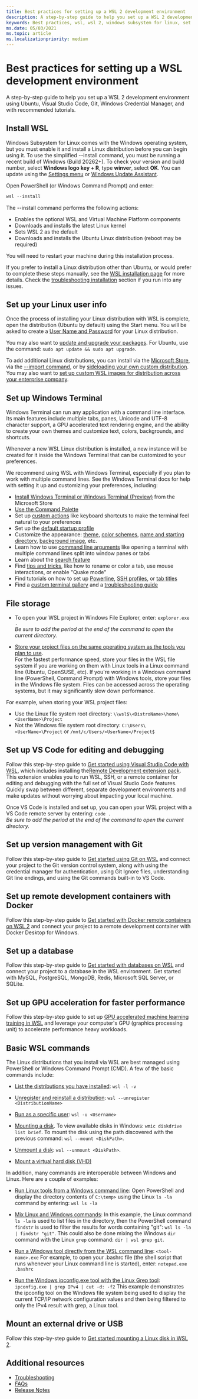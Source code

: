 ```yaml
---
title: Best practices for setting up a WSL 2 development environment
description: A step-by-step guide to help you set up a WSL 2 development environment using Ubuntu, Visual Studio Code, Git, Windows Credential Manager, and with recommended tutorials.
keywords: Best practices, wsl, wsl 2, windows subsystem for linux, set up your dev environment with wsl 2, development environment, set up wsl 2
ms.date: 05/03/2021
ms.topic: article
ms.localizationpriority: medium
---
```


# Best practices for setting up a WSL development environment

A step-by-step guide to help you set up a WSL 2 development environment using Ubuntu, Visual Studio Code, Git, Windows Credential Manager, and with recommended tutorials.

## Install WSL

Windows Subsystem for Linux comes with the Windows operating system, but you must enable it and install a Linux distribution before you can begin using it. To use the simplified --install command, you must be running a recent build of Windows (Build 20262+). To check your version and build number, select **Windows logo key + R**, type **winver**, select **OK**. You can update using the [Settings menu](ms-settings:windowsupdate) or [Windows Update Assistant](https://www.microsoft.com/software-download/).

Open PowerShell (or Windows Command Prompt) and enter:

```powershell
wsl --install
```

The --install command performs the following actions:

- Enables the optional WSL and Virtual Machine Platform components
- Downloads and installs the latest Linux kernel
- Sets WSL 2 as the default
- Downloads and installs the Ubuntu Linux distribution (reboot may be required)

You will need to restart your machine during this installation process.

If you prefer to install a Linux distribution other than Ubuntu, or would prefer to complete these steps manually, see the [WSL installation page](./install-win10.md) for more details. Check the [troubleshooting installation](../install-win10.md#install-windows-terminal-optional) section if you run into any issues.

## Set up your Linux user info

Once the process of installing your Linux distribution with WSL is complete, open the distribution (Ubuntu by default) using the Start menu. You will be asked to create a [User Name and Password](../user-support.md) for your Linux distribution.

You may also want to [update and upgrade your packages](../user-support.md#update-and-upgrade-packages). For Ubuntu, use the command: `sudo apt update && sudo apt upgrade`.

To add additional Linux distributions, you can install via the [Microsoft Store](https://aka.ms/wslstore), via the [--import command](../use-custom-distro.md), or by [sideloading your own custom distribution](../build-custom-distro.md). You may also want to [set up custom WSL images for distribution across your enterprise company](../enterprise.md).

## Set up Windows Terminal

Windows Terminal can run any application with a command line interface. Its main features include multiple tabs, panes, Unicode and UTF-8 character support, a GPU accelerated text rendering engine, and the ability to create your own themes and customize text, colors, backgrounds, and shortcuts.

Whenever a new WSL Linux distribution is installed, a new instance will be created for it inside the Windows Terminal that can be customized to your preferences.

We recommend using WSL with Windows Terminal, especially if you plan to work with multiple command lines. See the Windows Terminal docs for help with setting it up and customizing your preferences, including:

- [Install Windows Terminal or Windows Terminal (Preview)](/windows/terminal/get-started) from the Microsoft Store
- [Use the Command Palette](/windows/terminal/get-started#invoke-the-command-palette)
- Set up [custom actions](/windows/terminal/#custom-actions) like keyboard shortcuts to make the terminal feel natural to your preferences
- Set up the [default startup profile](/windows/terminal/customize-settings/startup)
- Customize the appearance: [theme](/windows/terminal/customize-settings/appearance#theme), [color schemes](/windows/terminal/customize-settings/color-schemes), [name and starting directory](/windows/terminal/customize-settings/profile-general), [background image](/windows/terminal/customize-settings/profile-appearance#background-image), etc.
- Learn how to use [command line arguments](/windows/terminal/command-line-arguments?tabs=windows) like opening a terminal with multiple command lines split into window panes or tabs
- Learn about the [search feature](/windows/terminal/search)
- Find [tips and tricks](/windows/terminal/tips-and-tricks), like how to rename or color a tab, use mouse interactions, or enable "Quake mode"
- Find tutorials on how to set up [Powerline](/windows/terminal/tutorials/powerline-setup), [SSH profiles](/windows/terminal/tutorials/ssh), or [tab titles](/windows/terminal/tutorials/tab-title)
- Find a [custom terminal gallery](/windows/terminal/custom-terminal-gallery/custom-schemes) and a [troubleshooting guide](/windows/terminal/troubleshooting)

## File storage

- To open your WSL project in Windows File Explorer, enter: `explorer.exe .` <br> *Be sure to add the period at the end of the command to open the current directory.*

- [Store your project files on the same operating system as the tools you plan to use](..//compare-versions.md#performance-across-os-file-systems). <br>For the fastest performance speed, store your files in the WSL file system if you are working on them with Linux tools in a Linux command line (Ubuntu, OpenSUSE, etc). If you're working in a Windows command line (PowerShell, Command Prompt) with Windows tools, store your files in the Windows file system. Files can be accessed across the operating systems, but it may significantly slow down performance.

For example, when storing your WSL project files:

- Use the Linux file system root directory: `\\wsl$\<DistroName>\home\<UserName>\Project`
- Not the Windows file system root directory: `C:\Users\<UserName>\Project` or `/mnt/c/Users/<UserName>/Project$`

## Set up VS Code for editing and debugging

Follow this step-by-step guide to [Get started using Visual Studio Code with WSL](../tutorials/wsl-vscode.md), which includes installing the[Remote Development extension pack](https://marketplace.visualstudio.com/items?itemName=ms-vscode-remote.vscode-remote-extensionpack). This extension enables you to run WSL, SSH, or a remote container for editing and debugging with the full set of Visual Studio Code features. Quickly swap between different, separate development environments and make updates without worrying about impacting your local machine.

Once VS Code is installed and set up, you can open your WSL project with a VS Code remote server by entering: `code .` <br>*Be sure to add the period at the end of the command to open the current directory.*

## Set up version management with Git

Follow this step-by-step guide to [Get started using Git on WSL](wsl-git.md) and connect your project to the Git version control system, along with using the credential manager for authentication, using Git Ignore files, understanding Git line endings, and using the Git commands built-in to VS Code.

## Set up remote development containers with Docker

Follow this step-by-step guide to [Get started with Docker remote containers on WSL 2](wsl-containers.md) and connect your project to a remote development container with Docker Desktop for Windows.

## Set up a database

Follow this step-by-step guide to [Get started with databases on WSL](wsl-database.md) and connect your project to a database in the WSL environment. Get started with MySQL, PostgreSQL, MongoDB, Redis, Microsoft SQL Server, or SQLite.

## Set up GPU acceleration for faster performance
<!-- We should probably update this to be not just for "machine learning training", yes? -->
Follow this step-by-step guide to set up [GPU accelerated machine learning training in WSL](gpu-compute.md) and leverage your computer's GPU (graphics processing unit) to accelerate performance heavy workloads.

## Basic WSL commands

The Linux distributions that you install via WSL are best managed using PowerShell or Windows Command Prompt (CMD). A few of the basic commands include:

- [List the distributions you have installed](../wsl-config.md#list-distributions): `wsl -l -v`

- [Unregister and reinstall a distribution](..//wsl-config.md#unregister-and-reinstall-a-distribution): `wsl --unregister <DistributionName>`

- [Run as a specific user](../wsl-config.md#run-as-a-specific-user): `wsl -u <Username>`

- [Mounting a disk](..//wsl2-mount-disk.md). To view available disks in Windows: `wmic diskdrive list brief`. To mount the disk using the path discovered with the previous command: `wsl --mount <DiskPath>`.

- [Unmount a disk](..//wsl2-mount-disk.md#unmount-the-disk): `wsl --unmount <DiskPath>`.

- [Mount a virtual hard disk (VHD)](../wsl2-mount-disk.md#mount-a-vhd-in-wsl)

In addition, many commands are interoperable between Windows and Linux. Here are a couple of examples:

- [Run Linux tools from a Windows command line](../interop.md#run-linux-tools-from-a-windows-command-line): Open PowerShell and display the directory contents of `C:\temp>` using the Linux `ls -la` command by entering: `wsl ls -la`

- [Mix Linux and Windows commands](../interop.md#mixing-linux-and-windows-commands): In this example, the Linux command `ls -la` is used to list files in the directory, then the PowerShell command `findstr` is used to filter the results for words containing "git": `wsl ls -la | findstr "git"`. This could also be done mixing the Windows `dir` command with the Linux `grep` command: `dir | wsl grep git`.

- [Run a Windows tool directly from the WSL command line](../interop.md#run-windows-tools-from-linux): `<tool-name>.exe`
    For example, to open your .bashrc file (the shell script that runs whenever your Linux command line is started), enter: `notepad.exe .bashrc`

- [Run the Windows ipconfig.exe tool with the Linux Grep tool](../interop.md#run-windows-tools-from-linux): `ipconfig.exe | grep IPv4 | cut -d: -f2`
    This example demonstrates the ipconfig tool on the Windows file system being used to display the current TCP/IP network configuration values and then being filtered to only the IPv4 result with grep, a Linux tool.

## Mount an external drive or USB

Follow this step-by-step guide to [Get started mounting a Linux disk in WSL 2](wsl2-mount-disk.md).

## Additional resources

- [Troubleshooting](troubleshooting.md)
- [FAQs](wsl2-faq.yml)
- [Release Notes](release-notes.md)
